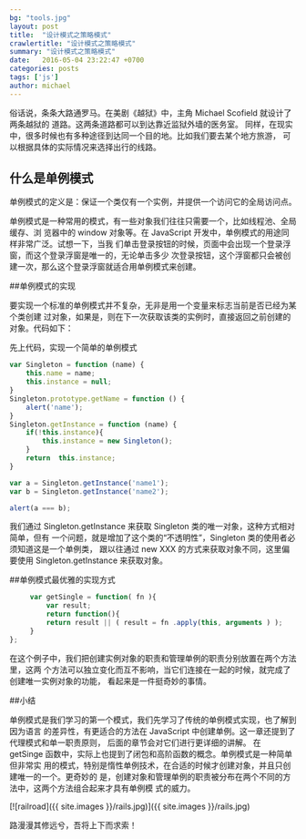 ```yaml
---
bg: "tools.jpg"
layout: post
title:  "设计模式之策略模式"
crawlertitle: "设计模式之策略模式"
summary: "设计模式之策略模式"
date:   2016-05-04 23:22:47 +0700
categories: posts
tags: ['js']
author: michael
---
```

俗话说，条条大路通罗马。在美剧《越狱》中，主角 Michael Scofield 就设计了两条越狱的
道路。这两条道路都可以到达靠近监狱外墙的医务室。
同样，在现实中，很多时候也有多种途径到达同一个目的地。比如我们要去某个地方旅游，
可以根据具体的实际情况来选择出行的线路。 


## 什么是单例模式

单例模式的定义是：保证一个类仅有一个实例，并提供一个访问它的全局访问点。

单例模式是一种常用的模式，有一些对象我们往往只需要一个，比如线程池、全局缓存、浏
览器中的 window 对象等。在 JavaScript 开发中，单例模式的用途同样非常广泛。试想一下，当我
们单击登录按钮的时候，页面中会出现一个登录浮窗，而这个登录浮窗是唯一的，无论单击多少
次登录按钮，这个浮窗都只会被创建一次，那么这个登录浮窗就适合用单例模式来创建。

##单例模式的实现

要实现一个标准的单例模式并不复杂，无非是用一个变量来标志当前是否已经为某个类创建
过对象，如果是，则在下一次获取该类的实例时，直接返回之前创建的对象。代码如下：

先上代码，实现一个简单的单例模式

```javascript
var Singleton = function (name) {
    this.name = name;
    this.instance = null;
}
Singleton.prototype.getName = function () {
    alert('name');
}
Singleton.getInstance = function (name) {
    if(!this.instance){
        this.instance = new Singleton();
    }
    return  this.instance;
}

var a = Singleton.getInstance('name1');
var b = Singleton.getInstance('name2');

alert(a === b);
```
我们通过 Singleton.getInstance 来获取 Singleton 类的唯一对象，这种方式相对简单，但有
一个问题，就是增加了这个类的“不透明性”，Singleton 类的使用者必须知道这是一个单例类，
跟以往通过 new XXX 的方式来获取对象不同，这里偏要使用 Singleton.getInstance 来获取对象。

##单例模式最优雅的实现方式

```javascript
     var getSingle = function( fn ){
         var result;
         return function(){
         return result || ( result = fn .apply(this, arguments ) );
     }
};
```
在这个例子中，我们把创建实例对象的职责和管理单例的职责分别放置在两个方法里，这两
个方法可以独立变化而互不影响，当它们连接在一起的时候，就完成了创建唯一实例对象的功能，
看起来是一件挺奇妙的事情。

##小结

单例模式是我们学习的第一个模式，我们先学习了传统的单例模式实现，也了解到因为语言
的差异性，有更适合的方法在 JavaScript 中创建单例。这一章还提到了代理模式和单一职责原则，
后面的章节会对它们进行更详细的讲解。
在 getSinge 函数中，实际上也提到了闭包和高阶函数的概念。单例模式是一种简单但非常实
用的模式，特别是惰性单例技术，在合适的时候才创建对象，并且只创建唯一的一个。更奇妙的
是，创建对象和管理单例的职责被分布在两个不同的方法中，这两个方法组合起来才具有单例模
式的威力。


[![railroad]({{ site.images }}/rails.jpg)]({{ site.images }}/rails.jpg)

路漫漫其修远兮，吾将上下而求索！